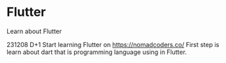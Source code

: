 # Flutter
Learn about Flutter

231208 D+1
  Start learning Flutter on https://nomadcoders.co/
  First step is learn about dart that is programming language using in Flutter.
